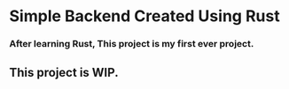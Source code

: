 # Simple Backend Created Using Rust

### After learning Rust, This project is my first ever project.

## This project is WIP.
